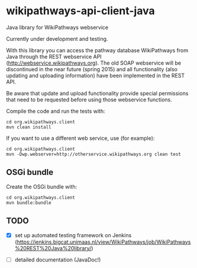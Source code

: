 # wikipathways-api-client-java
Java library for WikiPathways webservice

Currently under development and testing.

With this library you can access the pathway database WikiPathways from Java through the REST webservice API (http://webservice.wikipathways.org).
The old SOAP webservice will be discontinued in the near future (spring 2015) and all functionality (also updating and uploading information) have been implemented in the REST API. 

Be aware that update and upload functionality provide special permissions that need to be requested before using those webservice functions. 

Compile the code and run the tests with:

```
cd org.wikipathways.client
mvn clean install
```

If you want to use a different web service, use (for example):

```
cd org.wikipathways.client
mvn -Dwp.webserver=http://otherservice.wikipathways.org clean test
```

## OSGi bundle

Create the OSGi bundle with:

```
cd org.wikipathways.client
mvn bundle:bundle
```

## TODO
- [x] set up automated testing framework on Jenkins (https://jenkins.bigcat.unimaas.nl/view/WikiPathways/job/WikiPathways%20REST%20Java%20library/)
- [ ] detailed documentation (JavaDoc!)

